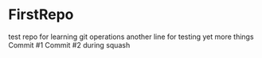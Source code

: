 # FirstRepo
test repo for learning git operations
another line for testing
yet more things
Commit #1
Commit #2 during squash
